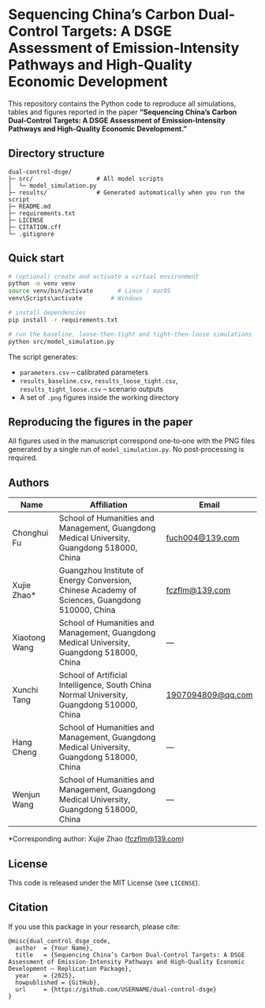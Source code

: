 # Sequencing China’s Carbon Dual-Control Targets: A DSGE Assessment of Emission‑Intensity Pathways and High‑Quality Economic Development

This repository contains the Python code to reproduce all simulations, tables and figures reported in the paper **“Sequencing China’s Carbon Dual‑Control Targets: A DSGE Assessment of Emission‑Intensity Pathways and High‑Quality Economic Development.”**

## Directory structure

```
dual-control-dsge/
├─ src/                  # All model scripts
│  └─ model_simulation.py
├─ results/              # Generated automatically when you run the script
├─ README.md
├─ requirements.txt
├─ LICENSE
├─ CITATION.cff
└─ .gitignore
```

## Quick start

```bash
# (optional) create and activate a virtual environment
python -m venv venv
source venv/bin/activate       # Linux / macOS
venv\Scripts\activate        # Windows

# install dependencies
pip install -r requirements.txt

# run the baseline, loose‑then‑tight and tight‑then‑loose simulations
python src/model_simulation.py
```

The script generates:

* `parameters.csv` – calibrated parameters  
* `results_baseline.csv`, `results_loose_tight.csv`, `results_tight_loose.csv` – scenario outputs  
* A set of `.png` figures inside the working directory  

## Reproducing the figures in the paper

All figures used in the manuscript correspond one‑to‑one with the PNG files generated by a single run of `model_simulation.py`. No post‑processing is required.

## Authors

| Name | Affiliation | Email |
|------|-------------|-------|
| Chonghui Fu | School of Humanities and Management, Guangdong Medical University, Guangdong 518000, China | fuch004@139.com |
| Xujie Zhao* | Guangzhou Institute of Energy Conversion, Chinese Academy of Sciences, Guangdong 510000, China | fczflm@139.com |
| Xiaotong Wang | School of Humanities and Management, Guangdong Medical University, Guangdong 518000, China | — |
| Xunchi Tang | School of Artificial Intelligence, South China Normal University, Guangdong 510000, China | 1907094809@qq.com |
| Hang Cheng | School of Humanities and Management, Guangdong Medical University, Guangdong 518000, China | — |
| Wenjun Wang | School of Humanities and Management, Guangdong Medical University, Guangdong 518000, China | — |

*Corresponding author: Xujie Zhao (fczflm@139.com)

## License

This code is released under the MIT License (see `LICENSE`).

## Citation

If you use this package in your research, please cite:

```
@misc{dual_control_dsge_code,
  author  = {Your Name},
  title   = {Sequencing China’s Carbon Dual‑Control Targets: A DSGE Assessment of Emission‑Intensity Pathways and High‑Quality Economic Development — Replication Package},
  year    = {2025},
  howpublished = {GitHub},
  url     = {https://github.com/USERNAME/dual-control-dsge}
}
```